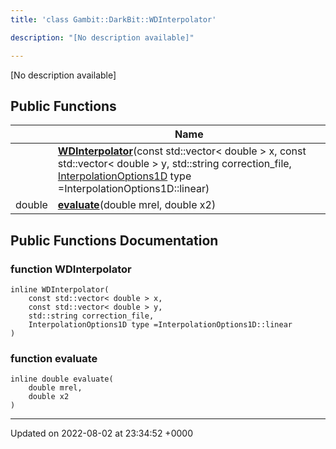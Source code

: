 ```yaml
---
title: 'class Gambit::DarkBit::WDInterpolator'

description: "[No description available]"

---
```









[No description available]

## Public Functions

|                | Name           |
| -------------- | -------------- |
| | **[WDInterpolator](/documentation/code/main/classes/classgambit_1_1darkbit_1_1wdinterpolator/#function-wdinterpolator)**(const std::vector< double > x, const std::vector< double > y, std::string correction_file, [InterpolationOptions1D](/documentation/code/main/namespaces/namespacegambit_1_1darkbit/#enum-interpolationoptions1d) type =InterpolationOptions1D::linear) |
| double | **[evaluate](/documentation/code/main/classes/classgambit_1_1darkbit_1_1wdinterpolator/#function-evaluate)**(double mrel, double x2) |

## Public Functions Documentation

### function WDInterpolator

```
inline WDInterpolator(
    const std::vector< double > x,
    const std::vector< double > y,
    std::string correction_file,
    InterpolationOptions1D type =InterpolationOptions1D::linear
)
```


### function evaluate

```
inline double evaluate(
    double mrel,
    double x2
)
```


-------------------------------

Updated on 2022-08-02 at 23:34:52 +0000